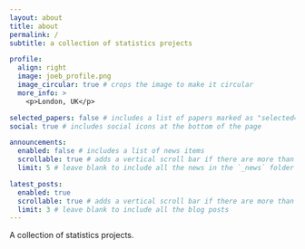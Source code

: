 ```yaml
---
layout: about
title: about
permalink: /
subtitle: a collection of statistics projects

profile:
  align: right
  image: joeb_profile.png
  image_circular: true # crops the image to make it circular
  more_info: >
    <p>London, UK</p>

selected_papers: false # includes a list of papers marked as "selected={true}"
social: true # includes social icons at the bottom of the page

announcements:
  enabled: false # includes a list of news items
  scrollable: true # adds a vertical scroll bar if there are more than 3 news items
  limit: 5 # leave blank to include all the news in the `_news` folder

latest_posts:
  enabled: true
  scrollable: true # adds a vertical scroll bar if there are more than 3 new posts items
  limit: 3 # leave blank to include all the blog posts
---
```


A collection of statistics projects. 

